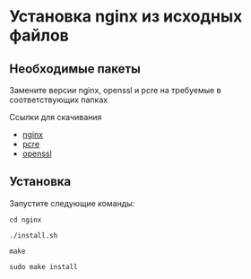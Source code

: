 Установка nginx из исходных файлов
================

## Необходимые пакеты

Замените версии nginx, openssl и pcre на требуемые в соответствующих папках

Ссылки для скачивания
- [nginx](https://nginx.org/download/)
- [pcre](https://ftp.pcre.org/pub/pcre/)
- [openssl](http://artfiles.org/openssl.org/source/)

## Установка

Запустите следующие команды:

``cd nginx``

``./install.sh``

``make``

``sudo make install``
